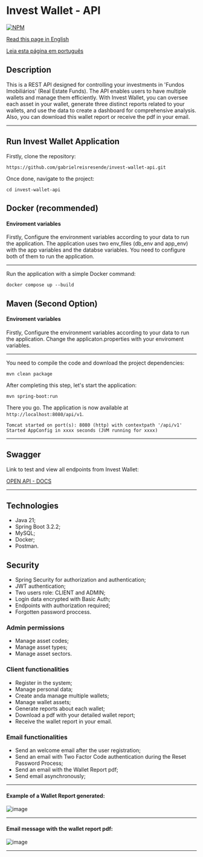 # Invest Wallet - API
[![NPM](https://img.shields.io/npm/l/react)](https://github.com/gabrielreisresende/invest-wallet-api/blob/main/LICENSE)

[Read this page in English](http....README.md) <br>

[Leia esta página em português](http....README-pt.md)

## Description
This is a REST API designed for controlling your investments in 'Fundos Imobiliários' (Real Estate Funds).
The API enables users to have multiple wallets and manage them efficiently.
With Invest Wallet, you can oversee each asset in your wallet,
generate three distinct reports related to your wallets, and use the data to create a dashboard for comprehensive analysis.
Also, you can download this wallet report or receive the pdf in your email.

--------------------------------------------------------------------------------------------------------------

## Run Invest Wallet Application

Firstly, clone the repository:

```
https://github.com/gabrielreisresende/invest-wallet-api.git
```

Once done, navigate to the project:

```
cd invest-wallet-api
```

## Docker (recommended)

#### Enviroment variables

Firstly, Configure the environment variables according to your data to run the application. The application uses two env_files (db_env and app_env) with the app variables and the databse variables. You need to configure both of them to run the application.

--------------------------------------------------------------------------------------------------------------

Run the application with a simple Docker command:

```
docker compose up --build
```

## Maven (Second Option)

#### Enviroment variables

Firstly, Configure the environment variables according to your data to run the application. Change the applicaton.properties with your enviroment variables.

--------------------------------------------------------------------------------------------------------------

You need to compile the code and download the project dependencies:

```
mvn clean package
```

After completing this step, let's start the application:

```
mvn spring-boot:run
```

There you go. The application is now available at `http://localhost:8080/api/v1`.

```
Tomcat started on port(s): 8080 (http) with contextpath '/api/v1'
Started AppConfig in xxxx seconds (JVM running for xxxx)
```

--------------------------------------------------------------------------------------------------------------

## Swagger
Link to test and view all endpoints from Invest Wallet:

[OPEN API - DOCS](http://localhost:8080/api/v1/swagger-ui/index.html#/)

--------------------------------------------------------------------------------------------------------------

## Technologies
- Java 21;
- Spring Boot 3.2.2;
- MySQL;
- Docker;
- Postman.

## Security
- Spring Security for authorization and authentication;
- JWT authentication;
- Two users role: CLIENT and ADMIN;
- Login data encrypted with Basic Auth;
- Endpoints with authorization required;
- Forgotten password proccess.

### Admin permissions
- Manage asset codes;
- Manage asset types;
- Manage asset sectors.

### Client functionalities
- Register in the system;
- Manage personal data;
- Create anda manage multiple wallets;
- Manage wallet assets;
- Generate reports about each wallet;
- Download a pdf with your detailed wallet report;
- Receive the wallet report in your email.

### Email functionalities
- Send an welcome email after the user registration;
- Send an email with Two Factor Code authentication during the Reset Password Process;
- Send an email with the Wallet Report pdf;
- Send email asynchronously;
--------------------------------------------------------------------------------------------------------------
#### Example of a Wallet Report generated:
![image](https://github.com/gabrielreisresende/invest-wallet-api/assets/123999571/0550b570-25e4-4593-8c89-6be7768d1a36)

--------------------------------------------------------------------------------------------------------------
#### Email message with the wallet report pdf:
![image](https://github.com/gabrielreisresende/invest-wallet-api/assets/123999571/bb3cdc59-c3e1-4ae3-8fbf-777d98bf530d)

--------------------------------------------------------------------------------------------------------------
